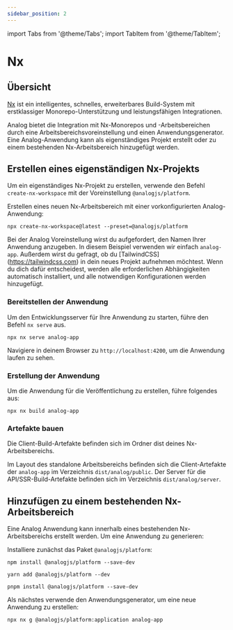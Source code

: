 ```yaml
---
sidebar_position: 2
---
```


import Tabs from '@theme/Tabs';
import TabItem from '@theme/TabItem';

# Nx

## Übersicht

[Nx](https://nx.dev) ist ein intelligentes, schnelles, erweiterbares Build-System mit erstklassiger Monorepo-Unterstützung und leistungsfähigen Integrationen.

Analog bietet die Integration mit Nx-Monorepos und -Arbeitsbereichen durch eine Arbeitsbereichsvoreinstellung und einen Anwendungsgenerator. Eine Analog-Anwendung kann als eigenständiges Projekt erstellt oder zu einem bestehenden Nx-Arbeitsbereich hinzugefügt werden.

## Erstellen eines eigenständigen Nx-Projekts

Um ein eigenständiges Nx-Projekt zu erstellen, verwende den Befehl `create-nx-workspace` mit der Voreinstellung `@analogjs/platform`.

Erstellen eines neuen Nx-Arbeitsbereich mit einer vorkonfigurierten Analog-Anwendung:

```shell
npx create-nx-workspace@latest --preset=@analogjs/platform
```

Bei der Analog Voreinstellung wirst du aufgefordert, den Namen Ihrer Anwendung anzugeben. In diesem Beispiel verwenden wir einfach `analog-app`.
Außerdem wirst du gefragt, ob du [TailwindCSS] (https://tailwindcss.com) in dein neues Projekt aufnehmen möchtest.
Wenn du dich dafür entscheidest, werden alle erforderlichen Abhängigkeiten automatisch installiert,
und alle notwendigen Konfigurationen werden hinzugefügt.

### Bereitstellen der Anwendung

Um den Entwicklungsserver für Ihre Anwendung zu starten, führe den Befehl `nx serve` aus.

```shell
npx nx serve analog-app
```

Navigiere in deinem Browser zu `http://localhost:4200`, um die Anwendung laufen zu sehen.

### Erstellung der Anwendung

Um die Anwendung für die Veröffentlichung zu erstellen, führe folgendes aus:

```shell
npx nx build analog-app
```

### Artefakte bauen

Die Client-Build-Artefakte befinden sich im Ordner dist deines Nx-Arbeitsbereichs.

Im Layout des standalone Arbeitsbereichs befinden sich die Client-Artefakte der `analog-app` im Verzeichnis `dist/analog/public`.
Der Server für die API/SSR-Build-Artefakte befinden sich im Verzeichnis `dist/analog/server`.

## Hinzufügen zu einem bestehenden Nx-Arbeitsbereich

Eine Analog Anwendung kann innerhalb eines bestehenden Nx-Arbeitsbereichs erstellt werden. Um eine Anwendung zu generieren:

Installiere zunächst das Paket `@analogjs/platform`:

<Tabs groupId="package-manager">
  <TabItem value="npm">

```shell
npm install @analogjs/platform --save-dev
```

  </TabItem>

  <TabItem label="Yarn" value="yarn">

```shell
yarn add @analogjs/platform --dev
```

  </TabItem>

  <TabItem value="pnpm">

```shell
pnpm install @analogjs/platform --save-dev
```

  </TabItem>
</Tabs>

Als nächstes verwende den Anwendungsgenerator, um eine neue Anwendung zu erstellen:

```shell
npx nx g @analogjs/platform:application analog-app
```
